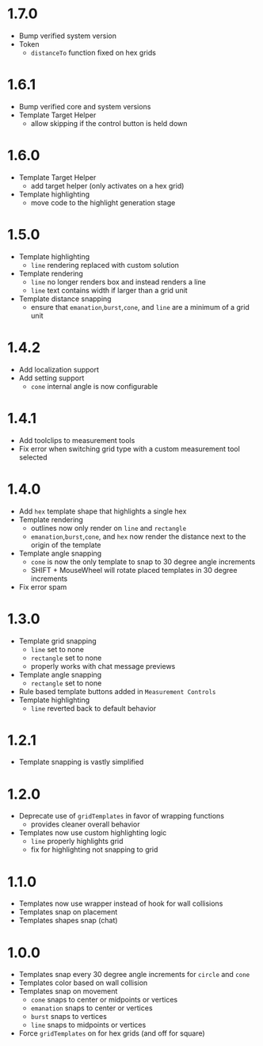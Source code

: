 # 1.7.0

- Bump verified system version
- Token
    - `distanceTo` function fixed on hex grids

# 1.6.1

- Bump verified core and system versions
- Template Target Helper
    - allow skipping if the control button is held down

# 1.6.0

- Template Target Helper
    - add target helper (only activates on a hex grid)
- Template highlighting
    - move code to the highlight generation stage

# 1.5.0

- Template highlighting
    - `line` rendering replaced with custom solution
- Template rendering
    - `line` no longer renders box and instead renders a line
    - `line` text contains width if larger than a grid unit
- Template distance snapping
    - ensure that `emanation`,`burst`,`cone`, and `line` are a minimum of a grid unit

# 1.4.2

- Add localization support
- Add setting support
    - `cone` internal angle is now configurable

# 1.4.1

- Add toolclips to measurement tools
- Fix error when switching grid type with a custom measurement tool selected

# 1.4.0

- Add `hex` template shape that highlights a single hex
- Template rendering
    - outlines now only render on `line` and `rectangle`
    - `emanation`,`burst`,`cone`, and `hex` now render the distance next to the origin of the template
- Template angle snapping
    - `cone` is now the only template to snap to 30 degree angle increments
    - SHIFT + MouseWheel will rotate placed templates in 30 degree increments
- Fix error spam

# 1.3.0

- Template grid snapping
    - `line` set to none
    - `rectangle` set to none
    -  properly works with chat message previews
- Template angle snapping
    - `rectangle` set to none
- Rule based template buttons added in `Measurement Controls`
- Template highlighting
    - `line` reverted back to default behavior

# 1.2.1

- Template snapping is vastly simplified

# 1.2.0

- Deprecate use of `gridTemplates` in favor of wrapping functions
    - provides cleaner overall behavior
- Templates now use custom highlighting logic
    - `line` properly highlights grid
    - fix for highlighting not snapping to grid

# 1.1.0

- Templates now use wrapper instead of hook for wall collisions
- Templates snap on placement
- Templates shapes snap (chat)

# 1.0.0

- Templates snap every 30 degree angle increments for `circle` and `cone`
- Templates color based on wall collision
- Templates snap on movement
    - `cone` snaps to center or midpoints or vertices
    - `emanation` snaps to center or vertices
    - `burst` snaps to vertices
    - `line` snaps to midpoints or vertices
- Force `gridTemplates` on for hex grids (and off for square)